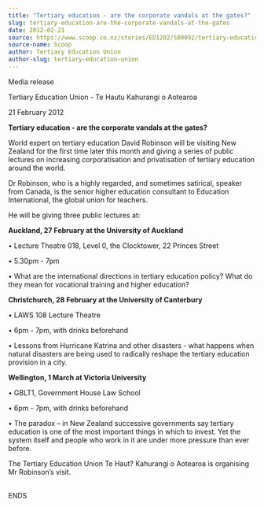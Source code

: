 ```yaml
---
title: "Tertiary education - are the corporate vandals at the gates?"
slug: tertiary-education-are-the-corporate-vandals-at-the-gates
date: 2012-02-21
source: https://www.scoop.co.nz/stories/ED1202/S00092/tertiary-education-are-the-corporate-vandals-at-the-gates.htm
source-name: Scoop
author: Tertiary Education Union
author-slug: tertiary-education-union
---
```


<p>Media release</p>

<p>Tertiary Education Union - Te Hautu
Kahurangi o Aotearoa</p>

<p>21 February 2012</p>

<p><strong>Tertiary
education - are the corporate vandals at the
gates?</strong></p>

<p>World expert on tertiary education David Robinson will be visiting New
Zealand for the first time later this month and giving a
series of public lectures on increasing corporatisation and
privatisation of tertiary education around the world.</p>

<p>Dr
Robinson, who is a highly regarded, and sometimes satirical,
speaker from Canada, is the senior higher education
consultant to Education International, the global union for
teachers.</p>

<p>He will be giving three public lectures
at:</p>

<p><strong>Auckland, 27 February at the University of
Auckland</strong></p>

<p>•	Lecture Theatre 018, Level 0, the
Clocktower, 22 Princes Street</p>

<p>•	5.30pm - 7pm</p>

<p>•	What
are the international directions in tertiary education
policy? What do they mean for vocational training and higher
education?</p>

<p><strong>Christchurch, 28 February at the
University of Canterbury</strong></p>

<p>•	LAWS 108 Lecture
Theatre</p>

<p>•	6pm - 7pm, with drinks
beforehand</p>

<p>•	Lessons from Hurricane Katrina and other
disasters - what happens when natural disasters are being
used to radically reshape the tertiary education provision
in a city.</p>

<p><strong>Wellington, 1 March at Victoria
University</strong></p>

<p>•	GBLT1, Government House Law
School</p>

<p>•	6pm - 7pm, with drinks beforehand</p>

<p>•	The
paradox – in New Zealand successive governments say
tertiary education is one of the most important things in
which to invest. Yet the system itself and people who work
in it are under more pressure than ever before.</p>

<p>The
Tertiary Education Union Te Haut? Kahurangi o Aotearoa is
organising Mr Robinson’s
visit.</p>

<p><br>ENDS<br><p>

<p></p>
